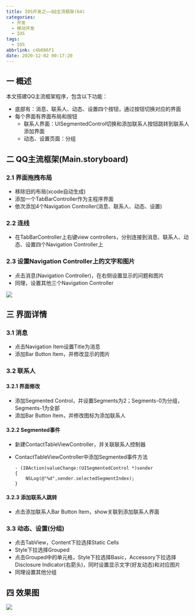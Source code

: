```yaml
---
title: IOS开发之——QQ主流框架(64)
categories:
  - 开发
  - 移动开发
  - IOS
tags:
  - IOS
abbrlink: c4b086f1
date: 2020-12-02 00:17:20
---
```

## 一 概述

本文搭建QQ主流框架程序，包含以下功能：

* 底部有：消息、联系人、动态、设置四个按钮，通过按钮切换对应的界面
* 每个界面有界面布局和按钮
  - 联系人界面：UISegmentedControl切换和添加联系人按钮跳转到联系人添加界面
  - 动态、设置页面：分组

<!--more-->

## 二 QQ主流框架(Main.storyboard)

### 2.1 界面拖拽布局

* 移除旧的布局(xcode自动生成)
* 添加一个TabBarController作为主程序界面
* 依次添加4个Navigation Controller(消息、联系人、动态、设置)

### 2.2 连线

* 在TabBarController上右键view controllers，分别连接到消息、联系人、动态、设置四个Navigation Controller上

### 2.3 设置Navigation Controller上的文字和图片

* 点击消息(Navigation Controller)，在右侧设置显示的问题和图片
* 同理，设置其他三个Navigation Controller

![][1]

## 三 界面详情

### 3.1 消息

* 点击Navigation Item设置Title为消息
* 添加Bar Button Item，并修改显示的图片

### 3.2 联系人

#### 3.2.1 界面修改

* 添加Segmented Control，并设置Segments为2；Segments-0为分组，Segments-1为全部
* 添加Bar Button Item，并修改图标为添加联系人

#### 3.2.2 Segmented事件

* 新建ContactTableViewController，并关联联系人控制器

* ContactTableViewController中添加Segmented事件方法

  ```
  - (IBAction)valueChange:(UISegmentedControl *)sender
  {
      NSLog(@"%d",sender.selectedSegmentIndex);
  }
  ```

#### 3.2.3 添加联系人跳转

* 点击添加联系人Bar Button Item，show关联到添加联系人界面

### 3.3 动态、设置(分组)

* 点击TabView，Content下拉选择Static Cells
* Style下拉选择Grouped
* 点击Grouped中的单元格，Style下拉选择Basic，Accessory下拉选择Disclosure Indicator(右箭头)，同时设置显示文字(好友动态)和对应图片
* 同理设置其他分组

## 四 效果图

![][2]


[1]:https://cdn.jsdelivr.net/gh/pgzxc/cdn/blog-ios/ios-qq-struct-navigation-controller-text-image.png
[2]:https://cdn.jsdelivr.net/gh/pgzxc/cdn/blog-ios/ios-qq-struct-preview.gif